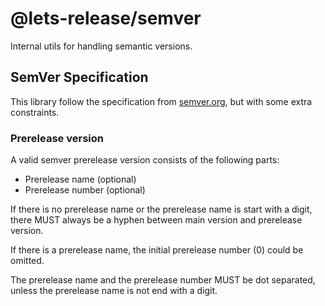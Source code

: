 # @lets-release/semver

Internal utils for handling semantic versions.

## SemVer Specification

This library follow the specification from [semver.org][],
but with some extra constraints.

### Prerelease version

A valid semver prerelease version consists of the following parts:

- Prerelease name (optional)
- Prerelease number (optional)

If there is no prerelease name or the prerelease name is start with a digit,
there MUST always be a hyphen between main version and prerelease version.

If there is a prerelease name, the initial prerelease number (0) could be omitted.

The prerelease name and the prerelease number MUST be dot separated,
unless the prerelease name is not end with a digit.

[semver.org]: https://semver.org
